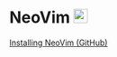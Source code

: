 # NeoVim <img src='https://upload.wikimedia.org/wikipedia/commons/thumb/3/3a/Neovim-mark.svg/1680px-Neovim-mark.svg.png' width="25">

[Installing NeoVim (GitHub)](https://github.com/neovim/neovim/wiki/Installing-Neovim)
